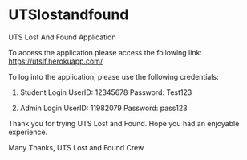 # UTSlostandfound
UTS Lost And Found Application

To access the application please access the following link: https://utslf.herokuapp.com/ 

To log into the application, please use the following credentials:
1) Student Login
UserID: 12345678
Password: Test123

2) Admin Login
UserID: 11982079
Password: pass123

Thank you for trying UTS Lost and Found. Hope you had an enjoyable experience. 

Many Thanks,
UTS Lost and Found Crew
